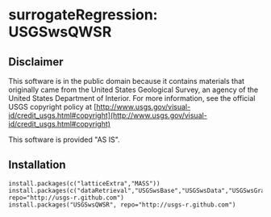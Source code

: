 surrogateRegression: USGSwsQWSR
===============================

Disclaimer
----------
This software is in the public domain because it contains materials that originally came from the United States Geological Survey, an agency of the United States Department of Interior. For more information, see the official USGS copyright policy at [http://www.usgs.gov/visual-id/credit_usgs.html#copyright](http://www.usgs.gov/visual-id/credit_usgs.html#copyright)

This software is provided "AS IS".

Installation
------------

	install.packages(c("latticeExtra","MASS"))
	install.packages(c("dataRetrieval","USGSwsBase","USGSwsData","USGSwsGraphs","USGSwsStats","USGSwsQW"), repo="http://usgs-r.github.com")
	install.packages("USGSwsQWSR", repo="http://usgs-r.github.com")

